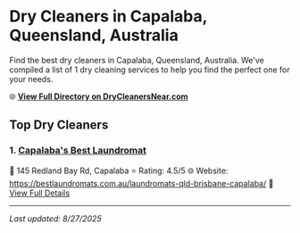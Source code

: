 # Dry Cleaners in Capalaba, Queensland, Australia

Find the best dry cleaners in Capalaba, Queensland, Australia. We've compiled a list of 1 dry cleaning services to help you find the perfect one for your needs.

🌐 **[View Full Directory on DryCleanersNear.com](https://drycleanersnear.com/city/Australia/Queensland/Capalaba)**

## Top Dry Cleaners

### 1. [Capalaba's Best Laundromat](https://drycleanersnear.com/dryCleaner/68aa73d539cc7c0899005ec3/capalaba-s-best-laundromat)
📍 145 Redland Bay Rd, Capalaba
⭐ Rating: 4.5/5
🌐 Website: https://bestlaundromats.com.au/laundromats-qld-brisbane-capalaba/
🔗 [View Full Details](https://drycleanersnear.com/dryCleaner/68aa73d539cc7c0899005ec3/capalaba-s-best-laundromat)


---

*Last updated: 8/27/2025*
